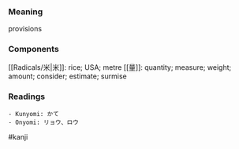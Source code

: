 ### Meaning

provisions

### Components

[[Radicals/米|米]]: rice; USA; metre [[量]]: quantity; measure; weight; amount; consider; estimate; surmise

### Readings

```
- Kunyomi: かて
- Onyomi: リョウ、ロウ
```

#kanji